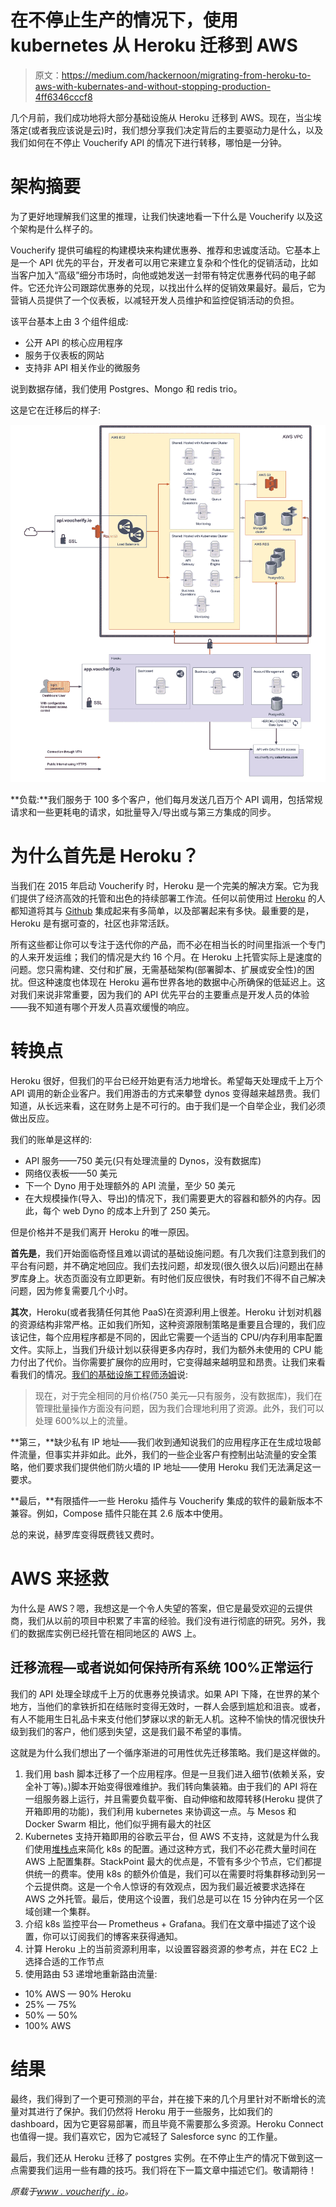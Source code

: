 # 在不停止生产的情况下，使用 kubernetes 从 Heroku 迁移到 AWS

> 原文：<https://medium.com/hackernoon/migrating-from-heroku-to-aws-with-kubernates-and-without-stopping-production-4ff6346cccf8>

几个月前，我们成功地将大部分基础设施从 Heroku 迁移到 AWS。现在，当尘埃落定(或者我应该说是云)时，我们想分享我们决定背后的主要驱动力是什么，以及我们如何在不停止 Voucherify API 的情况下进行转移，哪怕是一分钟。

# 架构摘要

为了更好地理解我们这里的推理，让我们快速地看一下什么是 Voucherify 以及这个架构是什么样子的。

Voucherify 提供可编程的构建模块来构建优惠券、推荐和忠诚度活动。它基本上是一个 API 优先的平台，开发者可以用它来建立复杂和个性化的促销活动，比如当客户加入“高级”细分市场时，向他或她发送一封带有特定优惠券代码的电子邮件。它还允许公司跟踪优惠券的兑现，以找出什么样的促销效果最好。最后，它为营销人员提供了一个仪表板，以减轻开发人员维护和监控促销活动的负担。

该平台基本上由 3 个组件组成:

*   公开 API 的核心应用程序
*   服务于仪表板的网站
*   支持非 API 相关作业的微服务

说到数据存储，我们使用 Postgres、Mongo 和 redis trio。

这是它在迁移后的样子:

![](img/724e98df841602d72b1640e87e9f11e8.png)

**负载:**我们服务于 100 多个客户，他们每月发送几百万个 API 调用，包括常规请求和一些更耗电的请求，如批量导入/导出或与第三方集成的同步。‍

# 为什么首先是 Heroku？

当我们在 2015 年启动 Voucherify 时，Heroku 是一个完美的解决方案。它为我们提供了经济高效的托管和出色的持续部署工作流。任何以前使用过 [Heroku](https://hackernoon.com/tagged/heroku) 的人都知道将其与 [Github](https://hackernoon.com/tagged/github) 集成起来有多简单，以及部署起来有多快。最重要的是，Heroku 是有据可查的，社区也非常活跃。

所有这些都让你可以专注于迭代你的产品，而不必在相当长的时间里指派一个专门的人来开发运维；我们的情况是大约 16 个月。在 Heroku 上托管实际上是速度的问题。您只需构建、交付和扩展，无需基础架构(部署脚本、扩展或安全性)的困扰。但这种速度也体现在 Heroku 遍布世界各地的数据中心所确保的低延迟上。这对我们来说非常重要，因为我们的 API 优先平台的主要重点是开发人员的体验——我不知道有哪个开发人员喜欢缓慢的响应。

# 转换点

Heroku 很好，但我们的平台已经开始更有活力地增长。希望每天处理成千上万个 API 调用的新企业客户。我们用游击的方式来攀登 dynos 变得越来越昂贵。我们知道，从长远来看，这在财务上是不可行的。由于我们是一个自举企业，我们必须做出反应。

我们的账单是这样的:

*   API 服务——750 美元(只有处理流量的 Dynos，没有数据库)
*   网络仪表板——50 美元
*   下一个 Dyno 用于处理额外的 API 流量，至少 50 美元
*   在大规模操作(导入、导出)的情况下，我们需要更大的容器和额外的内存。因此，每个 web Dyno 的成本上升到了 250 美元。

但是价格并不是我们离开 Heroku 的唯一原因。

**首先是**，我们开始面临奇怪且难以调试的基础设施问题。有几次我们注意到我们的平台有问题，并不确定地回应。我们去找问题，却发现(很久很久以后)问题出在赫罗库身上。状态页面没有立即更新。有时他们反应很快，有时我们不得不自己解决问题，因为修复需要几个小时。

**其次**，Heroku(或者我猜任何其他 PaaS)在资源利用上很差。Heroku 计划对机器的资源结构非常严格。正如我们所知，这种资源限制策略是重要且合理的，我们应该记住，每个应用程序都是不同的，因此它需要一个适当的 CPU/内存利用率配置文件。实际上，当我们升级计划以获得更多内存时，我们为额外未使用的 CPU 能力付出了代价。当你需要扩展你的应用时，它变得越来越明显和昂贵。让我们来看看我们的情况。[我们的基础设施工程师汤姆](http://twitter.com/frakti)说:

> 现在，对于完全相同的月价格(750 美元—只有服务，没有数据库)，我们在管理批量操作方面没有问题，因为我们合理地利用了资源。此外，我们可以处理 600%以上的流量。

**第三，**缺少私有 IP 地址——我们收到通知说我们的应用程序正在生成垃圾邮件流量，但事实并非如此。此外，我们的一些企业客户有控制出站流量的安全策略，他们要求我们提供他们防火墙的 IP 地址——使用 Heroku 我们无法满足这一要求。

**最后，**有限插件—一些 Heroku 插件与 Voucherify 集成的软件的最新版本不兼容。例如，Compose 插件只能在其 2.6 版本中使用。

总的来说，赫罗库变得既费钱又费时。

# AWS 来拯救

为什么是 AWS？嗯，我想这是一个令人失望的答案，但它是最受欢迎的云提供商，我们从以前的项目中积累了丰富的经验。我们没有进行彻底的研究。另外，我们的数据库实例已经托管在相同地区的 AWS 上。

## 迁移流程—或者说如何保持所有系统 100%正常运行

我们的 API 处理全球成千上万的优惠券兑换请求。如果 API 下降，在世界的某个地方，当他们的拿铁折扣在结账时变得无效时，一群人会感到尴尬和沮丧。或者，有人不能用生日礼品卡来支付他们梦寐以求的新无人机。这种不愉快的情况很快升级到我们的客户，他们感到失望，这是我们最不希望的事情。

这就是为什么我们想出了一个循序渐进的可用性优先迁移策略。我们是这样做的。

1.  我们用 bash 脚本迁移了一个应用程序。但是一旦我们进入细节(依赖关系，安全补丁等)。)脚本开始变得很难维护。我们转向集装箱。由于我们的 API 将在一组服务器上运行，并且需要负载平衡、自动伸缩和故障转移(Heroku 提供了开箱即用的功能)，我们利用 kubernetes 来协调这一点。与 Mesos 和 Docker Swarm 相比，他们似乎拥有最大的社区
2.  Kubernetes 支持开箱即用的谷歌云平台，但 AWS 不支持，这就是为什么我们使用[堆栈点](https://stackpoint.io/)来简化 k8s 的配置。通过这种方式，我们不必花费大量时间在 AWS 上配置集群。StackPoint 最大的优点是，不管有多少个节点，它们都提供统一的费率。使用 k8s 的额外价值是，我们可以在需要时将集群移动到另一个云提供商。这是一个令人惊讶的有效观点，因为我们最近被要求选择在 AWS 之外托管。最后，使用这个设置，我们总是可以在 15 分钟内在另一个区域创建一个集群。
3.  介绍 k8s 监控平台— Prometheus + Grafana。我们在文章中描述了这个设置，你可以订阅我们的博客来获得通知。
4.  计算 Heroku 上的当前资源利用率，以设置容器资源的参考点，并在 EC2 上选择合适的工作节点
5.  使用路由 53 递增地重新路由流量:

*   10% AWS — 90% Heroku
*   25% — 75%
*   50% — 50%
*   100% AWS

# 结果

最终，我们得到了一个更可预测的平台，并在接下来的几个月里针对不断增长的流量对其进行了保护。我们仍然将 Heroku 用于一些服务，比如我们的 dashboard，因为它更容易部署，而且毕竟不需要那么多资源。Heroku Connect 也值得一提。我们喜欢它，因为它减轻了 Salesforce sync 的工作量。

最后，我们还从 Heroku 迁移了 postgres 实例。在不停止生产的情况下做到这一点需要我们运用一些有趣的技巧。我们将在下一篇文章中描述它们。敬请期待！

*原载于*[*www . voucherify . io*](https://www.voucherify.io/blog/migrating-from-heroku-to-aws-with-kubernates-and-without-stopping-production)*。*